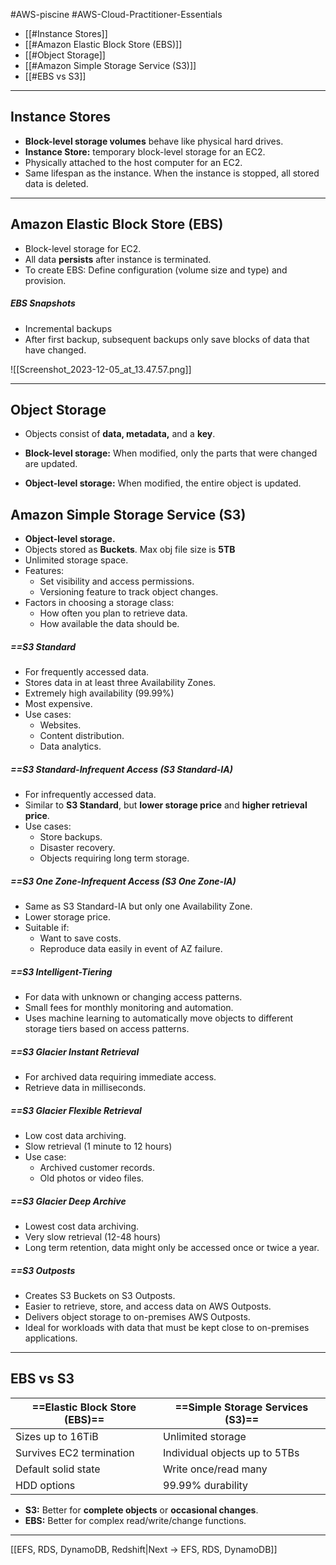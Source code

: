 #AWS-piscine #AWS-Cloud-Practitioner-Essentials 

- [[#Instance Stores]]
- [[#Amazon Elastic Block Store (EBS)]]
- [[#Object Storage]]
- [[#Amazon Simple Storage Service (S3)]]
- [[#EBS vs S3]]

------
## Instance Stores
- **Block-level storage volumes** behave like physical hard drives.
- **Instance Store:** temporary block-level storage for an EC2.
- Physically attached to the host computer for an EC2.
- Same lifespan as the instance. When the instance is stopped, all stored data is deleted.

----------
## Amazon Elastic Block Store (EBS)
- Block-level storage for EC2.
- All data **persists** after instance is terminated.
- To create EBS: Define configuration (volume size and type) and provision.
##### EBS Snapshots
- Incremental backups
- After first backup, subsequent backups only save blocks of data that have changed.

![[Screenshot_2023-12-05_at_13.47.57.png]]

-------
## Object Storage
- Objects consist of **data, metadata,** and a **key**.

- **Block-level storage:** When modified, only the parts that were changed are updated.
- **Object-level storage:** When modified, the entire object is updated.

## Amazon Simple Storage Service (S3)
- **Object-level storage.**
- Objects stored as **Buckets**. Max obj file size is **5TB**
- Unlimited storage space.
- Features:
	- Set visibility and access permissions.
	- Versioning feature to track object changes.
- Factors in choosing a storage class:
	- How often you plan to retrieve data.
	- How available the data should be.
##### ==S3 Standard
- For frequently accessed data.
- Stores data in at least three Availability Zones.
- Extremely high availability (99.99%)
- Most expensive.
- Use cases:
	- Websites.
	- Content distribution.
	- Data analytics.
##### ==S3 Standard-Infrequent Access (S3 Standard-IA)
- For infrequently accessed data.
- Similar to **S3 Standard**, but **lower storage price** and **higher retrieval price**.
- Use cases:
	- Store backups.
	- Disaster recovery.
	- Objects requiring long term storage.
##### ==S3 One Zone-Infrequent Access (S3 One Zone-IA)
- Same as S3 Standard-IA but only one Availability Zone.
- Lower storage price.
- Suitable if:
	- Want to save costs.
	- Reproduce data easily in event of AZ failure.
##### ==S3 Intelligent-Tiering
- For data with unknown or changing access patterns.
- Small fees for monthly monitoring and automation.
- Uses machine learning to automatically move objects to different storage tiers based on access patterns.
##### ==S3 Glacier Instant Retrieval
- For archived data requiring immediate access.
- Retrieve data in milliseconds.
##### ==S3 Glacier Flexible Retrieval
- Low cost data archiving.
- Slow retrieval (1 minute to 12 hours)
- Use case:
	- Archived customer records.
	- Old photos or video files.
##### ==S3 Glacier Deep Archive
- Lowest cost data archiving.
- Very slow retrieval (12-48 hours)
- Long term retention, data might only be accessed once or twice a year.
##### ==S3 Outposts
- Creates S3 Buckets on S3 Outposts.
- Easier to retrieve, store, and access data on AWS Outposts.
- Delivers object storage to on-premises AWS Outposts.
- Ideal for workloads with data that must be kept close to on-premises applications.

------------
## EBS vs S3

| **==Elastic Block Store (EBS)==** | **==Simple Storage Services (S3)==** |
|--|--|
| Sizes up to 16TiB | Unlimited storage |
| Survives EC2 termination | Individual objects up to 5TBs |
| Default solid state | Write once/read many |
| HDD options | 99.99% durability |

- **S3:** Better for **complete objects** or **occasional changes**.
- **EBS:** Better for complex read/write/change functions.

------------
[[EFS, RDS, DynamoDB, Redshift|Next -> EFS, RDS, DynamoDB]]

